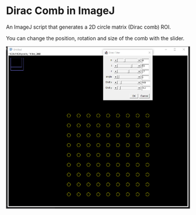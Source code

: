 # Dirac Comb in ImageJ

An ImageJ script that generates a 2D circle matrix (Dirac comb) ROI.

You can change the position, rotation and size of the comb with the slider.

![Alt text](gui.png)